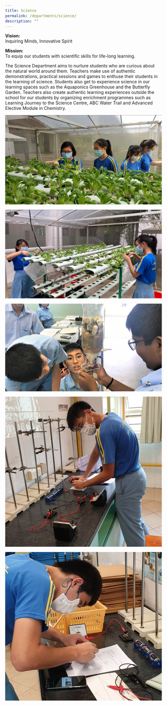 ```yaml
---
title: Science
permalink: /departments/science/
description: ""
---
```

**Vision:** <br>
Inquiring Minds, Innovative Spirit  
  
  
**Mission:** <br>
To equip our students with scientific skills for life-long learning.    
  
The Science Department aims to nurture students who are curious about the natural world around them. Teachers make use of authentic demonstrations, practical sessions and games to enthuse their students in the learning of science. Students also get to experience science in our learning spaces such as the Aquaponics Greenhouse and the Butterfly Garden. Teachers also create authentic learning experiences outside the school for our students by organizing enrichment programmes such as Learning Journey to the Science Centre, ABC Water Trail and Advanced Elective Module in Chemistry.

![](/images/Departments/Science/2023%20sci%20dept%20pic1.PNG)

![](/images/Departments/Science/2023%20sci%20dept%20pic2.PNG)

![](/images/Departments/Science/2023%20sci%20dept%20pic3.PNG)

![](/images/Departments/Science/2023%20sci%20dept%20pic4.PNG)

![](/images/Departments/Science/2023%20sci%20dept%20pic5.PNG)
